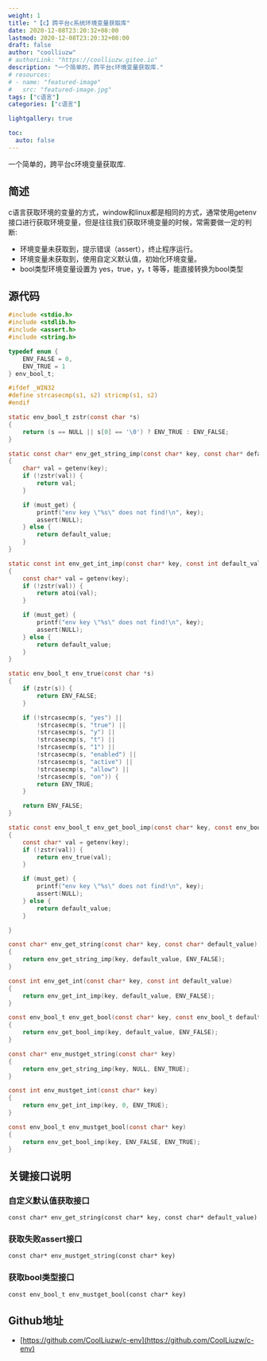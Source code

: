 ```yaml
---
weight: 1
title: "【c】跨平台c系统环境变量获取库"
date: 2020-12-08T23:20:32+08:00
lastmod: 2020-12-08T23:20:32+08:00
draft: false
author: "coolliuzw"
# authorLink: "https://coolliuzw.gitee.io"
description: "一个简单的，跨平台c环境变量获取库."
# resources:
# - name: "featured-image"
#   src: "featured-image.jpg"
tags: ["c语言"]
categories: ["c语言"]

lightgallery: true

toc:
  auto: false
---
```


一个简单的，跨平台c环境变量获取库.

<!--more-->

## 简述
c语言获取环境的变量的方式，window和linux都是相同的方式，通常使用getenv接口进行获取环境变量，但是往往我们获取环境变量的时候，常需要做一定的判断:
- 环境变量未获取到，提示错误（assert），终止程序运行。
- 环境变量未获取到，使用自定义默认值，初始化环境变量。
- bool类型环境变量设置为 yes，true，y，t 等等，能直接转换为bool类型


## 源代码
```c
#include <stdio.h>
#include <stdlib.h>
#include <assert.h>
#include <string.h>

typedef enum {
    ENV_FALSE = 0,
    ENV_TRUE = 1
} env_bool_t;

#ifdef _WIN32
#define strcasecmp(s1, s2) stricmp(s1, s2)
#endif

static env_bool_t zstr(const char *s)
{
    return (s == NULL || s[0] == '\0') ? ENV_TRUE : ENV_FALSE;
}

static const char* env_get_string_imp(const char* key, const char* default_value, env_bool_t must_get)
{
    char* val = getenv(key);
    if (!zstr(val)) {
        return val;
    }

    if (must_get) {
        printf("env key \"%s\" does not find!\n", key);
        assert(NULL);
    } else {
        return default_value;
    }
}

static const int env_get_int_imp(const char* key, const int default_value, env_bool_t must_get)
{
    const char* val = getenv(key);
    if (!zstr(val)) {
        return atoi(val);
    }

    if (must_get) {
        printf("env key \"%s\" does not find!\n", key);
        assert(NULL);
    } else {
        return default_value;
    }
}

static env_bool_t env_true(const char *s)
{
    if (zstr(s)) {
        return ENV_FALSE;
    }

    if (!strcasecmp(s, "yes") ||
        !strcasecmp(s, "true") ||
        !strcasecmp(s, "y") ||
        !strcasecmp(s, "t") ||
        !strcasecmp(s, "1") ||
        !strcasecmp(s, "enabled") ||
        !strcasecmp(s, "active") ||
        !strcasecmp(s, "allow") ||
        !strcasecmp(s, "on")) {
        return ENV_TRUE;
    }

    return ENV_FALSE;
}

static const env_bool_t env_get_bool_imp(const char* key, const env_bool_t default_value, env_bool_t must_get)
{
    const char* val = getenv(key);
    if (!zstr(val)) {
        return env_true(val);
    }

    if (must_get) {
        printf("env key \"%s\" does not find!\n", key);
        assert(NULL);
    } else {
        return default_value;
    }

}

const char* env_get_string(const char* key, const char* default_value)
{
    return env_get_string_imp(key, default_value, ENV_FALSE);
}

const int env_get_int(const char* key, const int default_value)
{
    return env_get_int_imp(key, default_value, ENV_FALSE);
}

const env_bool_t env_get_bool(const char* key, const env_bool_t default_value)
{
    return env_get_bool_imp(key, default_value, ENV_FALSE);
}

const char* env_mustget_string(const char* key)
{
    return env_get_string_imp(key, NULL, ENV_TRUE);
}

const int env_mustget_int(const char* key)
{
    return env_get_int_imp(key, 0, ENV_TRUE);
}

const env_bool_t env_mustget_bool(const char* key)
{
    return env_get_bool_imp(key, ENV_FALSE, ENV_TRUE);
}
```

## 关键接口说明
### 自定义默认值获取接口
`const char* env_get_string(const char* key, const char* default_value)`
### 获取失败assert接口
`const char* env_mustget_string(const char* key)`
### 获取bool类型接口
`const env_bool_t env_mustget_bool(const char* key)`

## Github地址

- [https://github.com/CoolLiuzw/c-env](https://github.com/CoolLiuzw/c-env)